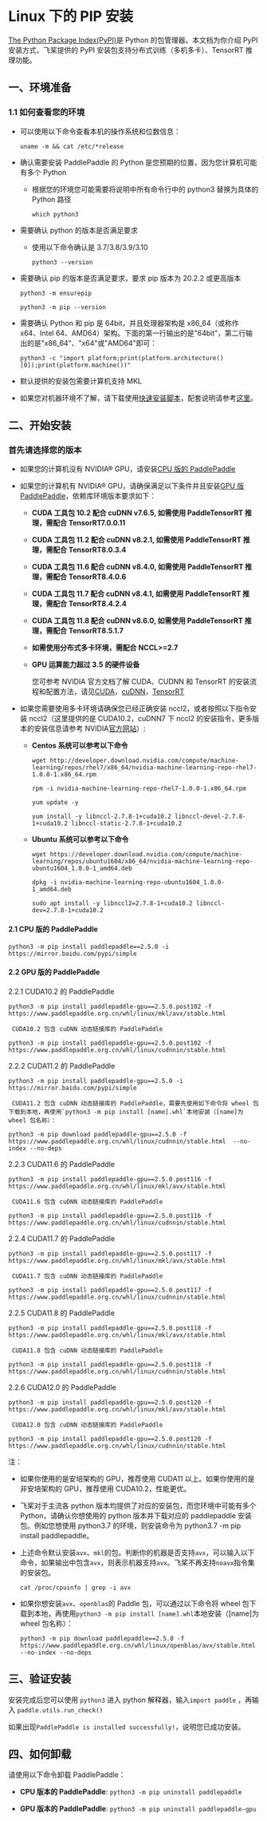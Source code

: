 # Linux 下的 PIP 安装

[The Python Package Index(PyPI)](https://pypi.org/)是 Python 的包管理器。本文档为你介绍 PyPI 安装方式，飞桨提供的 PyPI 安装包支持分布式训练（多机多卡）、TensorRT 推理功能。

## 一、环境准备

### 1.1 如何查看您的环境

* 可以使用以下命令查看本机的操作系统和位数信息：

  ```
  uname -m && cat /etc/*release
  ```



* 确认需要安装 PaddlePaddle 的 Python 是您预期的位置，因为您计算机可能有多个 Python

  * 根据您的环境您可能需要将说明中所有命令行中的 python3 替换为具体的 Python 路径

    ```
    which python3
    ```


* 需要确认 python 的版本是否满足要求

  * 使用以下命令确认是 3.7/3.8/3.9/3.10

        python3 --version

* 需要确认 pip 的版本是否满足要求，要求 pip 版本为 20.2.2 或更高版本

    ```
    python3 -m ensurepip
    ```

    ```
    python3 -m pip --version
    ```



* 需要确认 Python 和 pip 是 64bit，并且处理器架构是 x86_64（或称作 x64、Intel 64、AMD64）架构。下面的第一行输出的是"64bit"，第二行输出的是"x86_64"、"x64"或"AMD64"即可：


    ```
    python3 -c "import platform;print(platform.architecture()[0]);print(platform.machine())"
    ```



* 默认提供的安装包需要计算机支持 MKL

* 如果您对机器环境不了解，请下载使用[快速安装脚本](https://fast-install.bj.bcebos.com/fast_install.sh)，配套说明请参考[这里](https://github.com/PaddlePaddle/FluidDoc/tree/develop/doc/fluid/install/install_script.md)。



## 二、开始安装

### 首先请选择您的版本

* 如果您的计算机没有 NVIDIA® GPU，请安装[CPU 版的 PaddlePaddle](#cpu)

* 如果您的计算机有 NVIDIA® GPU，请确保满足以下条件并且安装[GPU 版 PaddlePaddle](#gpu)，依赖库环境版本要求如下：

  * **CUDA 工具包 10.2 配合 cuDNN v7.6.5, 如需使用 PaddleTensorRT 推理，需配合 TensorRT7.0.0.11**

  * **CUDA 工具包 11.2 配合 cuDNN v8.2.1, 如需使用 PaddleTensorRT 推理，需配合 TensorRT8.0.3.4**

  * **CUDA 工具包 11.6 配合 cuDNN v8.4.0, 如需使用 PaddleTensorRT 推理，需配合 TensorRT8.4.0.6**

  * **CUDA 工具包 11.7 配合 cuDNN v8.4.1, 如需使用 PaddleTensorRT 推理，需配合 TensorRT8.4.2.4**

  * **CUDA 工具包 11.8 配合 cuDNN v8.6.0, 如需使用 PaddleTensorRT 推理，需配合 TensorRT8.5.1.7**

  * **如需使用分布式多卡环境，需配合 NCCL>=2.7**

  * **GPU 运算能力超过 3.5 的硬件设备**

    您可参考 NVIDIA 官方文档了解 CUDA、CUDNN 和 TensorRT 的安装流程和配置方法，请见[CUDA](https://docs.nvidia.com/cuda/cuda-installation-guide-linux/)，[cuDNN](https://docs.nvidia.com/deeplearning/sdk/cudnn-install/)，[TensorRT](https://developer.nvidia.com/tensorrt)

* 如果您需要使用多卡环境请确保您已经正确安装 nccl2，或者按照以下指令安装 nccl2（这里提供的是 CUDA10.2，cuDNN7 下 nccl2 的安装指令，更多版本的安装信息请参考 NVIDIA[官方网站](https://developer.nvidia.com/nccl)）:

  * **Centos 系统可以参考以下命令**

        wget http://developer.download.nvidia.com/compute/machine-learning/repos/rhel7/x86_64/nvidia-machine-learning-repo-rhel7-1.0.0-1.x86_64.rpm

    ```
    rpm -i nvidia-machine-learning-repo-rhel7-1.0.0-1.x86_64.rpm
    ```

    ```
    yum update -y
    ```

    ```
    yum install -y libnccl-2.7.8-1+cuda10.2 libnccl-devel-2.7.8-1+cuda10.2 libnccl-static-2.7.8-1+cuda10.2
    ```

  * **Ubuntu 系统可以参考以下命令**

    ```
    wget https://developer.download.nvidia.com/compute/machine-learning/repos/ubuntu1604/x86_64/nvidia-machine-learning-repo-ubuntu1604_1.0.0-1_amd64.deb
    ```

    ```
    dpkg -i nvidia-machine-learning-repo-ubuntu1604_1.0.0-1_amd64.deb
    ```

    ```
    sudo apt install -y libnccl2=2.7.8-1+cuda10.2 libnccl-dev=2.7.8-1+cuda10.2
    ```


#### 2.1 <span id="cpu">CPU 版的 PaddlePaddle</span>


  ```
  python3 -m pip install paddlepaddle==2.5.0 -i https://mirror.baidu.com/pypi/simple
  ```



#### 2.2 <span id="gpu">GPU 版的 PaddlePaddle</span>



2.2.1 CUDA10.2 的 PaddlePaddle


  ```
  python3 -m pip install paddlepaddle-gpu==2.5.0.post102 -f https://www.paddlepaddle.org.cn/whl/linux/mkl/avx/stable.html
  ```


     CUDA10.2 包含 cuDNN 动态链接库的 PaddlePaddle


  ```
  python3 -m pip install paddlepaddle-gpu==2.5.0.post102 -f https://www.paddlepaddle.org.cn/whl/linux/cudnnin/stable.html
  ```


2.2.2 CUDA11.2 的 PaddlePaddle


  ```
  python3 -m pip install paddlepaddle-gpu==2.5.0 -i https://mirror.baidu.com/pypi/simple
  ```


     CUDA11.2 包含 cuDNN 动态链接库的 PaddlePaddle，需要先使用如下命令将 wheel 包下载到本地，再使用`python3 -m pip install [name].whl`本地安装（[name]为 wheel 包名称）：


  ```
  python3 -m pip download paddlepaddle-gpu==2.5.0 -f https://www.paddlepaddle.org.cn/whl/linux/cudnnin/stable.html  --no-index --no-deps
  ```


2.2.3 CUDA11.6 的 PaddlePaddle


  ```
  python3 -m pip install paddlepaddle-gpu==2.5.0.post116 -f https://www.paddlepaddle.org.cn/whl/linux/mkl/avx/stable.html
  ```


     CUDA11.6 包含 cuDNN 动态链接库的 PaddlePaddle


  ```
  python3 -m pip install paddlepaddle-gpu==2.5.0.post116 -f https://www.paddlepaddle.org.cn/whl/linux/cudnnin/stable.html
  ```


2.2.4 CUDA11.7 的 PaddlePaddle


  ```
  python3 -m pip install paddlepaddle-gpu==2.5.0.post117 -f https://www.paddlepaddle.org.cn/whl/linux/mkl/avx/stable.html
  ```


     CUDA11.7 包含 cuDNN 动态链接库的 PaddlePaddle


  ```
  python3 -m pip install paddlepaddle-gpu==2.5.0.post117 -f https://www.paddlepaddle.org.cn/whl/linux/cudnnin/stable.html
  ```


2.2.5 CUDA11.8 的 PaddlePaddle


  ```
  python3 -m pip install paddlepaddle-gpu==2.5.0.post118 -f https://www.paddlepaddle.org.cn/whl/linux/mkl/avx/stable.html
  ```


     CUDA11.8 包含 cuDNN 动态链接库的 PaddlePaddle


  ```
  python3 -m pip install paddlepaddle-gpu==2.5.0.post118 -f https://www.paddlepaddle.org.cn/whl/linux/cudnnin/stable.html
  ```


2.2.6 CUDA12.0 的 PaddlePaddle


  ```
  python3 -m pip install paddlepaddle-gpu==2.5.0.post120 -f https://www.paddlepaddle.org.cn/whl/linux/mkl/avx/stable.html
  ```


     CUDA12.0 包含 cuDNN 动态链接库的 PaddlePaddle


  ```
  python3 -m pip install paddlepaddle-gpu==2.5.0.post120 -f https://www.paddlepaddle.org.cn/whl/linux/cudnnin/stable.html
  ```



注：

* 如果你使用的是安培架构的 GPU，推荐使用 CUDA11 以上。如果你使用的是非安培架构的 GPU，推荐使用 CUDA10.2，性能更优。

* 飞桨对于主流各 python 版本均提供了对应的安装包，而您环境中可能有多个 Python，请确认你想使用的 python 版本并下载对应的 paddlepaddle 安装包。例如您想使用 python3.7 的环境，则安装命令为 python3.7 -m pip install paddlepaddle。

* 上述命令默认安装`avx`、`mkl`的包。判断你的机器是否支持`avx`，可以输入以下命令，如果输出中包含`avx`，则表示机器支持`avx`。飞桨不再支持`noavx`指令集的安装包。
  ```
  cat /proc/cpuinfo | grep -i avx
  ```

* 如果你想安装`avx`、`openblas`的 Paddle 包，可以通过以下命令将 wheel 包下载到本地，再使用`python3 -m pip install [name].whl`本地安装（[name]为 wheel 包名称）：

  ```
  python3 -m pip download paddlepaddle==2.5.0 -f https://www.paddlepaddle.org.cn/whl/linux/openblas/avx/stable.html --no-index --no-deps
  ```


## **三、验证安装**

安装完成后您可以使用 `python3` 进入 python 解释器，输入`import paddle` ，再输入
 `paddle.utils.run_check()`

如果出现`PaddlePaddle is installed successfully!`，说明您已成功安装。


## **四、如何卸载**

请使用以下命令卸载 PaddlePaddle：

* **CPU 版本的 PaddlePaddle**: `python3 -m pip uninstall paddlepaddle`

* **GPU 版本的 PaddlePaddle**: `python3 -m pip uninstall paddlepaddle-gpu`
